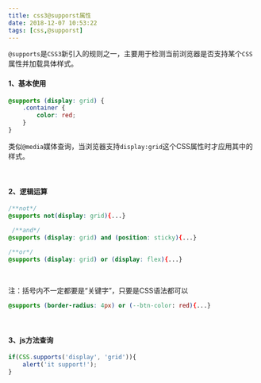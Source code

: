 ```yaml
---
title: css3@supporst属性
date: 2018-12-07 10:53:22
tags: [css,@supporst]
---
```


`@supports`是`CSS3`新引入的规则之一，主要用于检测当前浏览器是否支持某个`CSS`属性并加载具体样式。

#### 1、基本使用

```css
@supports (display: grid) {
    .container {
        color: red;
    }
}
```

类似`@media`媒体查询，当浏览器支持`display:grid`这个CSS属性时才应用其中的样式。

<br/>

<!--more-->

#### 2、逻辑运算

```css
/**not*/
@supports not(display: grid){...}

 /**and*/
@supports (display: grid) and (position: sticky){...}

/**or*/
@supports (display: grid) or (display: flex){...}
```

<br/>

注：括号内不一定都要是“关键字”，只要是CSS语法都可以 

```css
@supports (border-radius: 4px) or (--btn-color: red){...}
```

<br/>

#### 3、js方法查询

```javascript
if(CSS.supports('display', 'grid')){
    alert('it support!');
}
```

